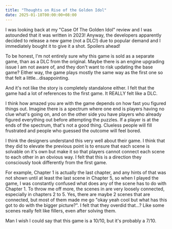 ```yaml
---
title: "Thoughts on Rise of the Golden Idol"
date: 2025-01-18T00:00:00+08:00
---
```


I was looking back at my "Case Of The Golden Idol" review and I was astounded that it was written in 2023! 
Anyway, the developers apparently decided to release a new game (not a DLC!) due to popular demand and I immediately bought it to give it a shot.
Spoilers ahead!

<!--more-->

To be honest, I'm not entirely sure why this game is sold as a separate game, than as a DLC from the original. Maybe there is an engine upgrading issue I am not aware of, and they don't want to risk updating the base game? Either way, the game plays mostly the same way as the first one so that felt a little...disappointing.

And it's not like the story is completely standalone either. I felt that the game had a lot of references to the first game. It REALLY felt like a DLC.

I think how amazed you are with the game depends on how fast you figured things out. Imagine there is a spectrum where one end is players having no clue what's going on, and on the other side you have players who already figured everything out before attempting the puzzles. If a player is at the ends of the spectrum, that's not a good thing. Clueless people will fill frustrated and people who guessed the outcome will feel bored. 

I think the designers understand this very well about their game. I think that they did to elevate the previous point is to ensure that each scene is solvable on it's own but make it so that players cannot connect each scene to each other in an obvious way. I felt that this is a direction they consciously took differently from the first game. 

For example, Chapter 1 is actually the last chapter, and any hints of that was not shown until at least the last scene in Chapter 5, so when I played the game, I was constantly confused what does any of the scene has to do with Chapter 1. To throw me off more, the scenes in are very loosely connected, especially in chapters 2 to 5. Yes, there are maybe 2 scenes that are connected, but most of them made me go "okay yeah cool but what has this got to do with the bigger picture?". I felt that they overdid that...? Like some scenes really felt like fillers, even after solving them.

Man I wish I could say that this game is a 10/10, but it's probably a 7/10.

